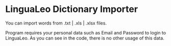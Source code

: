 # LinguaLeo Dictionary Importer

You can import words from .txt | .xls | .xlsx files.

Program requires your personal data such as Email and Password to login to LinguaLeo. As you can see in the code, there is no other usage of this data.
